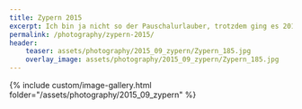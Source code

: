 ```yaml
---
title: Zypern 2015
excerpt: Ich bin ja nicht so der Pauschalurlauber, trotzdem ging es 2015 für eine Woche in ein Hotel auf Zypern.
permalink: /photography/zypern-2015/
header:
    teaser: assets/photography/2015_09_zypern/Zypern_185.jpg
    overlay_image: assets/photography/2015_09_zypern/Zypern_185.jpg
---
```


{% include custom/image-gallery.html folder="/assets/photography/2015_09_zypern" %}